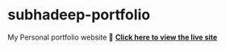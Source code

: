 # subhadeep-portfolio
My Personal portfolio website
🚀 [**Click here to view the live site**](https://unique-centaur-75563f.netlify.app/)


